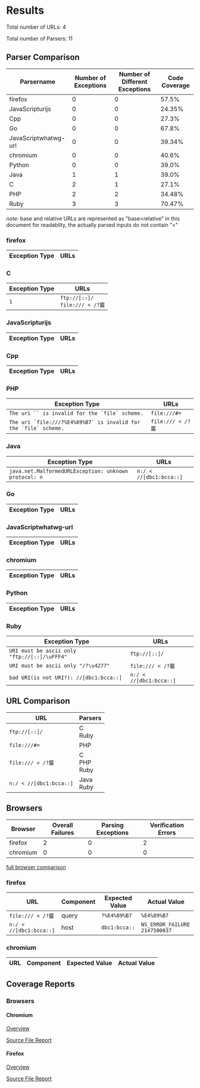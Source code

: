 # Results 

Total number of URLs: 4

Total number of Parsers: 11

## Parser Comparison 

 Parsername | Number of Exceptions | Number of Different Exceptions | Code Coverage 
 --- | --- | --- | ---
firefox | 0 | 0 | 57.5% 
JavaScripturijs | 0 | 0 | 24.35% 
Cpp | 0 | 0 | 27.3% 
Go | 0 | 0 | 67.8% 
JavaScriptwhatwg-url | 0 | 0 | 39.34% 
chromium | 0 | 0 | 40.6% 
Python | 0 | 0 | 39.0% 
Java | 1 | 1 | 39.0% 
C | 2 | 1 | 27.1% 
PHP | 2 | 2 | 34.48% 
Ruby | 3 | 3 | 70.47% 


*note:*  base and relative URLs are represented as "base<relative" in this document for readabilty, the actually parsed inputs do not contain "<" 

### firefox

 Exception Type | URLs 
 --- | --- 


### C

 Exception Type | URLs 
 --- | --- 
 ``` 1 ```  |  ``` ftp://[::]/￴ ```  <br> ``` file:/// < /?䉷 ```  <br> 


### JavaScripturijs

 Exception Type | URLs 
 --- | --- 


### Cpp

 Exception Type | URLs 
 --- | --- 


### PHP

 Exception Type | URLs 
 --- | --- 
 ``` The uri `` is invalid for the `file` scheme. ```  |  ``` file:///#= ```  <br> 
 ``` The uri `file:///?%E4%89%B7` is invalid for the `file` scheme. ```  |  ``` file:/// < /?䉷 ```  <br> 


### Java

 Exception Type | URLs 
 --- | --- 
 ``` java.net.MalformedURLException: unknown protocol: n ```  |  ``` n:/ < //[dbc1:bcca::] ```  <br> 


### Go

 Exception Type | URLs 
 --- | --- 


### JavaScriptwhatwg-url

 Exception Type | URLs 
 --- | --- 


### chromium

 Exception Type | URLs 
 --- | --- 


### Python

 Exception Type | URLs 
 --- | --- 


### Ruby

 Exception Type | URLs 
 --- | --- 
 ``` URI must be ascii only "ftp://[::]/\uFFF4" ```  |  ``` ftp://[::]/￴ ```  <br> 
 ``` URI must be ascii only "/?\u4277" ```  |  ``` file:/// < /?䉷 ```  <br> 
 ``` bad URI(is not URI?): //[dbc1:bcca::] ```  |  ``` n:/ < //[dbc1:bcca::] ```  <br> 


## URL Comparison 

 URL | Parsers 
 --- | --- 
 ``` ftp://[::]/￴ ```  | C <br>Ruby <br>
 ``` file:///#= ```  | PHP <br>
 ``` file:/// < /?䉷 ```  | C <br>PHP <br>Ruby <br>
 ``` n:/ < //[dbc1:bcca::] ```  | Java <br>Ruby <br>

## Browsers

 Browser | Overall Failures | Parsing Exceptions | Verification Errors 
 --- | --- | --- | --- 
firefox | 2 | 0 | 2
chromium | 0 | 0 | 0

[full browser comparison](./browseroverview.html)

### firefox

 URL | Component | Expected Value | Actual Value 
 --- | --- | --- | --- 
 ``` file:/// < /?䉷 ```  | query |  ``` ?%E4%89%B7 ```  |  ``` %E4%89%B7 ``` 
 ``` n:/ < //[dbc1:bcca::] ```  | host |  ``` dbc1:bcca:: ```  |  ``` NS_ERROR_FAILURE 2147500037 ``` 

### chromium

 URL | Component | Expected Value | Actual Value 
 --- | --- | --- | --- 

## Coverage Reports 

### Browsers


#### Chromium

[Overview](./chromium/report.html)

[Source File Report](./chromium/url_parse.cc.html)


#### Firefox

[Overview](./firefox/index.html)

[Source File Report](./firefox/nsURLParsers.cpp.gcov.html)

